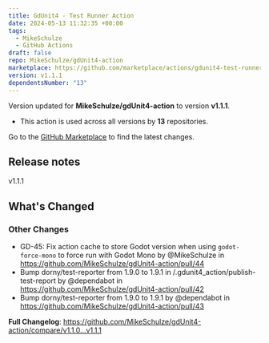 ```yaml
---
title: GdUnit4 - Test Runner Action
date: 2024-05-13 11:32:35 +00:00
tags:
  - MikeSchulze
  - GitHub Actions
draft: false
repo: MikeSchulze/gdUnit4-action
marketplace: https://github.com/marketplace/actions/gdunit4-test-runner-action
version: v1.1.1
dependentsNumber: "13"
---
```



Version updated for **MikeSchulze/gdUnit4-action** to version **v1.1.1**.
- This action is used across all versions by **13** repositories.

Go to the [GitHub Marketplace](https://github.com/marketplace/actions/gdunit4-test-runner-action) to find the latest changes.

## Release notes

v1.1.1

<!-- Release notes generated using configuration in .github/release.yml at master -->

## What's Changed
### Other Changes
* GD-45: Fix action cache to store Godot version when using `godot-force-mono` to force run with Godot Mono by @MikeSchulze in https://github.com/MikeSchulze/gdUnit4-action/pull/44
* Bump dorny/test-reporter from 1.9.0 to 1.9.1 in /.gdunit4_action/publish-test-report by @dependabot in https://github.com/MikeSchulze/gdUnit4-action/pull/42
* Bump dorny/test-reporter from 1.9.0 to 1.9.1 by @dependabot in https://github.com/MikeSchulze/gdUnit4-action/pull/43


**Full Changelog**: https://github.com/MikeSchulze/gdUnit4-action/compare/v1.1.0...v1.1.1
